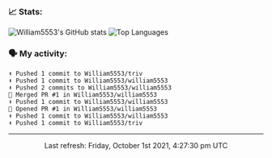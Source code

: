 ### 📈 Stats:
![William5553's GitHub stats](https://github-readme-stats.vercel.app/api?username=william5553&show_icons=true)
![Top Languages](https://github-readme-stats.vercel.app/api/top-langs/?username=william5553&langs_count=10&layout=compact)

### 🗣 My activity:
```
⬆️ Pushed 1 commit to William5553/triv
⬆️ Pushed 1 commit to William5553/william5553
⬆️ Pushed 2 commits to William5553/william5553
🎉 Merged PR #1 in William5553/william5553
⬆️ Pushed 1 commit to William5553/william5553
💪 Opened PR #1 in William5553/william5553
⬆️ Pushed 1 commit to William5553/william5553
⬆️ Pushed 1 commit to William5553/triv
```

------------
<p align="center">Last refresh: Friday, October 1st 2021, 4:27:30 pm UTC</p>
